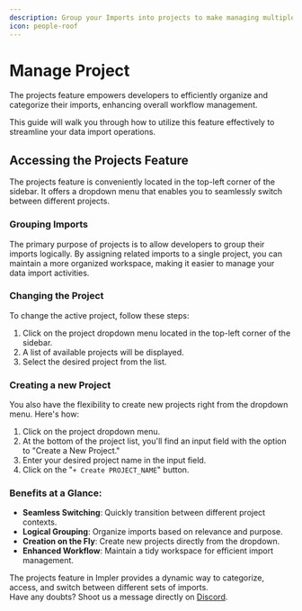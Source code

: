 ```yaml
---
description: Group your Imports into projects to make managing multiple imports easy
icon: people-roof
---
```


# Manage Project

The projects feature empowers developers to efficiently organize and categorize their imports, enhancing overall workflow management.

This guide will walk you through how to utilize this feature effectively to streamline your data import operations.

## **Accessing the Projects Feature**

The projects feature is conveniently located in the top-left corner of the sidebar. It offers a dropdown menu that enables you to seamlessly switch between different projects.

### **Grouping Imports**

The primary purpose of projects is to allow developers to group their imports logically. By assigning related imports to a single project, you can maintain a more organized workspace, making it easier to manage your data import activities.

### Changing the Project

To change the active project, follow these steps:

1. Click on the project dropdown menu located in the top-left corner of the sidebar.
2. A list of available projects will be displayed.
3. Select the desired project from the list.

### Creating a new Project

You also have the flexibility to create new projects right from the dropdown menu. Here's how:

1. Click on the project dropdown menu.
2. At the bottom of the project list, you'll find an input field with the option to "Create a New Project."
3. Enter your desired project name in the input field.
4. Click on the "`+ Create PROJECT_NAME`" button.

### **Benefits at a Glance:**

* **Seamless Switching**: Quickly transition between different project contexts.
* **Logical Grouping**: Organize imports based on relevance and purpose.
* **Creation on the Fly**: Create new projects directly from the dropdown.
* **Enhanced Workflow**: Maintain a tidy workspace for efficient import management.

The projects feature in Impler provides a dynamic way to categorize, access, and switch between different sets of imports.\
Have any doubts? Shoot us a message directly on [Discord](https://discord.impler.io).
